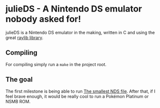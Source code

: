 # julieDS - A Nintendo DS emulator nobody asked for!
julieDS is a Nintendo DS emulator in the making, written in C and using the great [raylib library](https://github.com/raysan5/raylib).

## Compiling
For compiling simply run a `make` in the project root.

## The goal
The first milestone is being able to run [The smallest NDS file](http://imrannazar.com/The-Smallest-NDS-File). After that,
if I feel brave enough, it would be really cool to run a Pokémon Platinum or NSMB ROM.